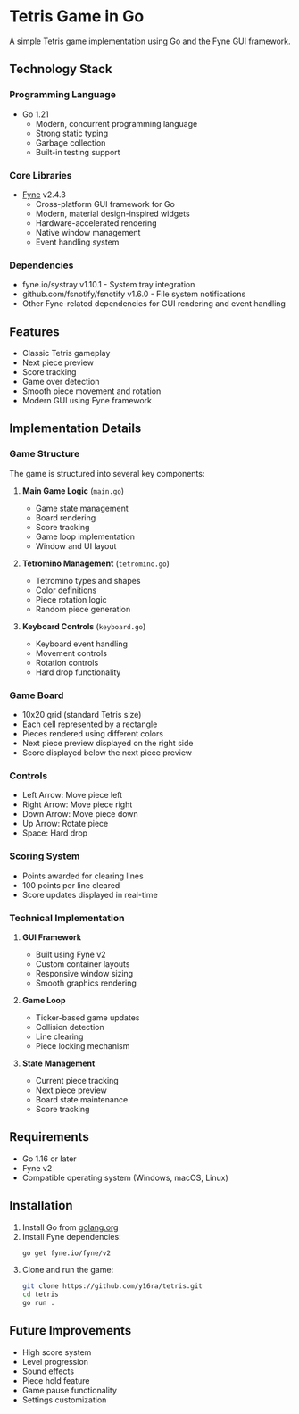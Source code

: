 # Tetris Game in Go

A simple Tetris game implementation using Go and the Fyne GUI framework.

## Technology Stack

### Programming Language
- Go 1.21
  - Modern, concurrent programming language
  - Strong static typing
  - Garbage collection
  - Built-in testing support

### Core Libraries
- [Fyne](https://fyne.io/) v2.4.3
  - Cross-platform GUI framework for Go
  - Modern, material design-inspired widgets
  - Hardware-accelerated rendering
  - Native window management
  - Event handling system

### Dependencies
- fyne.io/systray v1.10.1 - System tray integration
- github.com/fsnotify/fsnotify v1.6.0 - File system notifications
- Other Fyne-related dependencies for GUI rendering and event handling

## Features

- Classic Tetris gameplay
- Next piece preview
- Score tracking
- Game over detection
- Smooth piece movement and rotation
- Modern GUI using Fyne framework

## Implementation Details

### Game Structure

The game is structured into several key components:

1. **Main Game Logic** (`main.go`)
   - Game state management
   - Board rendering
   - Score tracking
   - Game loop implementation
   - Window and UI layout

2. **Tetromino Management** (`tetromino.go`)
   - Tetromino types and shapes
   - Color definitions
   - Piece rotation logic
   - Random piece generation

3. **Keyboard Controls** (`keyboard.go`)
   - Keyboard event handling
   - Movement controls
   - Rotation controls
   - Hard drop functionality

### Game Board

- 10x20 grid (standard Tetris size)
- Each cell represented by a rectangle
- Pieces rendered using different colors
- Next piece preview displayed on the right side
- Score displayed below the next piece preview

### Controls

- Left Arrow: Move piece left
- Right Arrow: Move piece right
- Down Arrow: Move piece down
- Up Arrow: Rotate piece
- Space: Hard drop

### Scoring System

- Points awarded for clearing lines
- 100 points per line cleared
- Score updates displayed in real-time

### Technical Implementation

1. **GUI Framework**
   - Built using Fyne v2
   - Custom container layouts
   - Responsive window sizing
   - Smooth graphics rendering

2. **Game Loop**
   - Ticker-based game updates
   - Collision detection
   - Line clearing
   - Piece locking mechanism

3. **State Management**
   - Current piece tracking
   - Next piece preview
   - Board state maintenance
   - Score tracking

## Requirements

- Go 1.16 or later
- Fyne v2
- Compatible operating system (Windows, macOS, Linux)

## Installation

1. Install Go from [golang.org](https://golang.org)
2. Install Fyne dependencies:
   ```bash
   go get fyne.io/fyne/v2
   ```
3. Clone and run the game:
   ```bash
   git clone https://github.com/y16ra/tetris.git
   cd tetris
   go run .
   ```

## Future Improvements

- High score system
- Level progression
- Sound effects
- Piece hold feature
- Game pause functionality
- Settings customization
